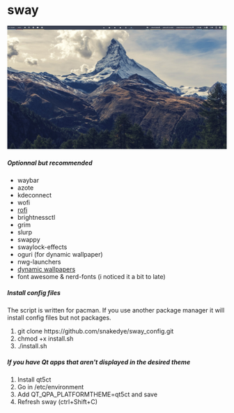 # sway
![Alt text](screenshot.png?raw=true "Title")
<!-- ![Alt text](screenshot_alt.png?raw=true "Title") -->


<h5>Optionnal but recommended</h5>
<ul>
	<li>waybar</li>
	<li>azote</li>
	<li>kdeconnect</li>
	<li>wofi</li>
	<li><a href="https://aur.archlinux.org/packages/rofi-lbonn-wayland-git/">rofi</a></li>
	<li>brightnessctl</li>
	<li>grim</li>
	<li>slurp</li>
	<li>swappy</li>
  <li>swaylock-effects</li>
	<li>oguri (for dynamic wallpaper)</li>
	<li>nwg-launchers</li>
	<li><a href="https://github.com/adi1090x/dynamic-wallpaper">dynamic wallpapers</a></li>
	<li>font awesome & nerd-fonts (i noticed it a bit to late)</li>
</ul>
<h5>Install config files</h5>
<p>The script is written for pacman. If you use another package manager it will install config files but not packages.
<br>
<ol>
	<li>git clone https://github.com/snakedye/sway_config.git</li>
	<li>chmod +x install.sh</li>
	<li>./install.sh</li>
</ol> 
<h5>If you have Qt apps that aren't displayed in the desired theme</h5>
<ol>
	<li>Install qt5ct</li>
	<li>Go in /etc/environment</li>
	<li>Add QT_QPA_PLATFORMTHEME=qt5ct and save</li>
	<li>Refresh sway (ctrl+Shift+C)</li>
</ol>
